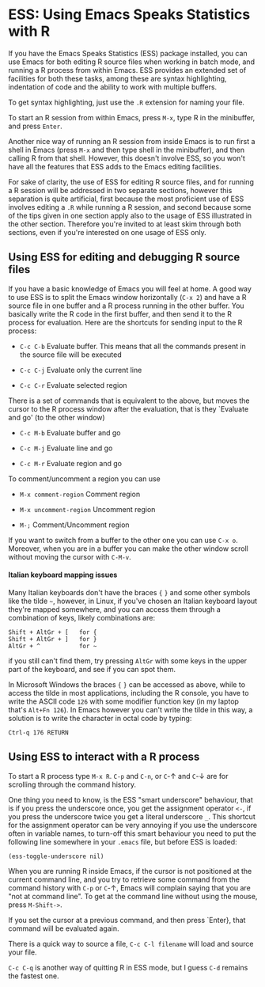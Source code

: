 # ESS: Using Emacs Speaks Statistics with R

If you have  the Emacs Speaks Statistics (ESS) package installed, you can use Emacs for both editing R source files when working in batch mode, and running a R process from  within Emacs. ESS provides an extended set of facilities for both these tasks, among these are syntax highlighting, indentation of code and the ability to work with multiple buffers.

To get syntax highlighting, just use the `.R` extension for naming your file.

To start an R session from within Emacs, press `M-x`, type R in the minibuffer, and press `Enter`.

Another nice way of running an R session from inside Emacs is to run first a shell in Emacs (press `M-x` and then type shell in the minibuffer), and then calling R from that shell. However, this doesn't involve ESS, so you won't have all the features that ESS adds to the Emacs editing facilities.

For sake of clarity, the use of ESS for editing R source files, and for running a R session will be addressed in two separate sections, however this separation is quite artificial, first because the most proficient use of ESS involves editing a `.R` while running a R session, and second because some of the tips given in one section apply also to the usage of ESS illustrated in the other section. Therefore you're invited to at least skim through both sections, even if you're interested on one usage of ESS only.

## Using ESS for editing and debugging R source files

If you have a basic knowledge of Emacs you will feel at home. A good way to use ESS is to split the Emacs window horizontally (`C-x 2`) and have a R source file in one buffer and a R process running in the other buffer. You basically write the R code in the first buffer, and then send it to the R process for evaluation. Here are the shortcuts for sending input to the R process:


- `C-c C-b` Evaluate buffer. This means that all the commands present in the source file will be executed

- `C-c C-j` Evaluate only the current line

- `C-c C-r` Evaluate selected region


There is a set of commands that is equivalent to the above, but moves the cursor to the R process window after the evaluation, that is they `Evaluate and go' (to the other window)


- `C-c M-b` Evaluate buffer and go

- `C-c M-j` Evaluate line and go

- `C-c M-r` Evaluate  region and go

To comment/uncomment a region you can use

- `M-x comment-region` Comment region

- `M-x uncomment-region` Uncomment region 

- `M-;` Comment/Uncomment region

If you want to switch from a buffer to the other one you can use `C-x o`. Moreover, when you are in a buffer you can make the other window scroll without moving the cursor with `C-M-v`.

#### Italian keyboard mapping issues

Many Italian keyboards don't have the  braces `{` `}` and some other symbols like the tilde `~`, however, in Linux, if you've chosen an Italian keyboard layout they're mapped somewhere, and you can access them through a combination of keys, likely combinations are:
```
Shift + AltGr + [   for {
Shift + AltGr + ]   for }
AltGr + ^           for ~
```
  
if you still can't find them, try pressing `AltGr` with some keys in the upper part of the keyboard, and see if you can spot them.

In Microsoft Windows the braces `{` `}` can be accessed as above, while to access the tilde in most applications, including the R console, you have to write the ASCII code `126` with some modifier function key (in my laptop that's `Alt+Fn 126`). In Emacs however you can't write the tilde in this way, a solution is to write the character in octal code by typing:

```
Ctrl-q 176 RETURN
```

## Using ESS to interact with a R process

To start a R process type `M-x R`. `C-p` and `C-n`, or `C`-&#8593; and `C`-&#8595; are for scrolling through the command history.

One thing you need to know, is the ESS "smart underscore" behaviour, that is if you press the underscore once, you get the assignment operator `<-`, if you press the underscore twice you get a literal underscore `_`. This shortcut for the assignment operator can be very annoying if you use the underscore often in variable names, to turn-off this smart behaviour you need to put the following line somewhere in your `.emacs` file, but before ESS is loaded:

```
(ess-toggle-underscore nil)
```

When you are running R inside Emacs, if the cursor is not positioned at the current command line, and you try to retrieve some command from the command history with `C-p` or `C`-&#8593;, Emacs will complain saying that you are "not at command line". To get at the command line without using the mouse, press `M-Shift->`.

If you set the cursor at a previous command, and then press `Enter}, that command will be evaluated again.

There is a quick way to source a file, `C-c C-l filename` will load and source your file.


`C-c C-q` is another way of quitting R in ESS mode, but I guess `C-d` remains the fastest one.
